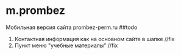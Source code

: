 # m.prombez 
Мобильная версия сайта prombez-perm.ru
##todo
1. Контактная информация как на основном сайте в шапке //fix
2. Пункт меню "учебные материалы" //fix